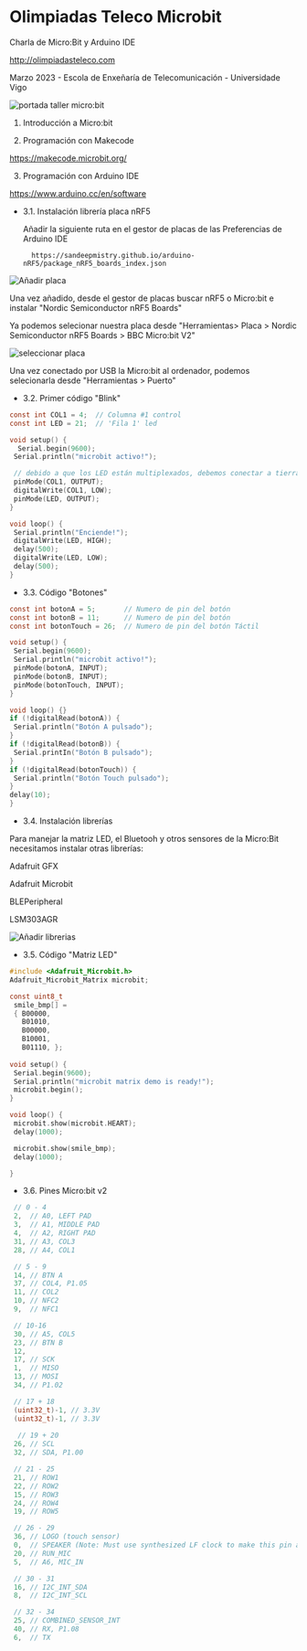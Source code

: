 # Olimpiadas Teleco Microbit
Charla de Micro:Bit y Arduino IDE

http://olimpiadasteleco.com

Marzo 2023 - Escola de Enxeñaría de Telecomunicación - Universidade Vigo

![portada taller micro:bit](./images/portada.png)

1. Introducción a Micro:bit

2. Programación con Makecode

  https://makecode.microbit.org/

3. Programación con Arduino IDE

https://www.arduino.cc/en/software

- 3.1. Instalación librería placa nRF5

  Añadir la siguiente ruta en el gestor de placas de las Preferencias de Arduino IDE
  
  ```
    https://sandeepmistry.github.io/arduino-nRF5/package_nRF5_boards_index.json
  ```
  
![Añadir placa](./images/arduino_gestor1.png)
  
  Una vez añadido, desde el gestor de placas buscar nRF5 o Micro:bit e instalar "Nordic Semiconductor nRF5 Boards"
  
  Ya podemos selecionar nuestra placa desde "Herramientas> Placa > Nordic Semiconductor nRF5 Boards > BBC Micro:bit V2"
  
  ![seleccionar placa](./images/arduino_gestor2.png)
  
  Una vez conectado por USB la Micro:bit al ordenador, podemos selecionarla desde "Herramientas > Puerto"
  
- 3.2. Primer código "Blink"

 ```c
const int COL1 = 4;  // Columna #1 control
const int LED = 21;  // 'Fila 1' led

void setup() {
   Serial.begin(9600);
  Serial.println("microbit activo!");

  // debido a que los LED están multiplexados, debemos conectar a tierra el lado opuesto del LED
  pinMode(COL1, OUTPUT);
  digitalWrite(COL1, LOW);
  pinMode(LED, OUTPUT);
}

void loop() {
  Serial.println("Enciende!");
  digitalWrite(LED, HIGH);
  delay(500);
  digitalWrite(LED, LOW);
  delay(500);
}
 ```
 
 - 3.3. Código "Botones"

 ```c
const int botonA = 5;       // Numero de pin del botón
const int botonB = 11;      // Numero de pin del botón
const int botonTouch = 26;  // Numero de pin del botón Táctil

void setup() {
  Serial.begin(9600);
  Serial.println("microbit activo!");
  pinMode(botonA, INPUT);
  pinMode(botonB, INPUT);
  pinMode(botonTouch, INPUT);
}

void loop() {}
if (!digitalRead(botonA)) {
  Serial.println("Botón A pulsado");
}
if (!digitalRead(botonB)) {
  Serial.printIn("Botón B pulsado");
}
if (!digitalRead(botonTouch)) {
  Serial.println("Botón Touch pulsado");
}
delay(10);
}
 ```
 - 3.4. Instalación librerías

Para manejar la matriz LED, el Bluetooh y otros sensores de la Micro:Bit necesitamos instalar otras librerías:

  Adafruit GFX
  
  Adafruit Microbit
  
  BLEPeripheral
  
  LSM303AGR
  
   
  ![Añadir librerias](./images/arduino_libreria.png)
  
 
  - 3.5. Código "Matriz LED"

 ```c
#include <Adafruit_Microbit.h>
Adafruit_Microbit_Matrix microbit;

const uint8_t
  smile_bmp[] =
  { B00000,
    B01010,
    B00000,
    B10001,
    B01110, };
    
void setup() {
  Serial.begin(9600);
  Serial.println("microbit matrix demo is ready!");
  microbit.begin();
}

void loop() {
  microbit.show(microbit.HEART);
  delay(1000);

  microbit.show(smile_bmp);
  delay(1000);

}
 ```
   - 3.6. Pines Micro:bit v2

 ```c
  // 0 - 4
  2,  // A0, LEFT PAD
  3,  // A1, MIDDLE PAD
  4,  // A2, RIGHT PAD
  31, // A3, COL3
  28, // A4, COL1

  // 5 - 9
  14, // BTN A
  37, // COL4, P1.05
  11, // COL2
  10, // NFC2
  9,  // NFC1

  // 10-16
  30, // A5, COL5
  23, // BTN B
  12,
  17, // SCK
  1,  // MISO
  13, // MOSI
  34, // P1.02

  // 17 + 18
  (uint32_t)-1, // 3.3V
  (uint32_t)-1, // 3.3V
  
   // 19 + 20
  26, // SCL
  32, // SDA, P1.00

  // 21 - 25
  21, // ROW1
  22, // ROW2
  15, // ROW3
  24, // ROW4
  19, // ROW5

  // 26 - 29
  36, // LOGO (touch sensor)
  0,  // SPEAKER (Note: Must use synthesized LF clock to make this pin available)
  20, // RUN_MIC
  5,  // A6, MIC_IN

  // 30 - 31
  16, // I2C_INT_SDA
  8,  // I2C_INT_SCL

  // 32 - 34
  25, // COMBINED_SENSOR_INT
  40, // RX, P1.08
  6,  // TX

 ```
  

